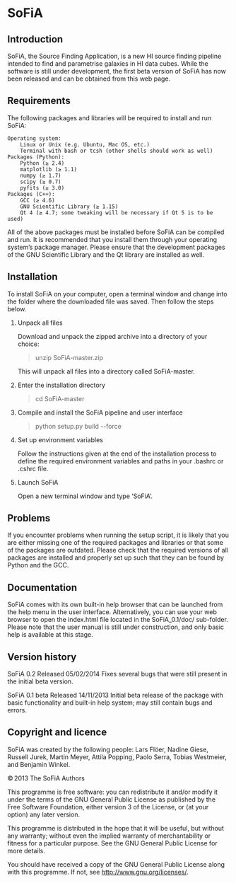 SoFiA
=====

Introduction
------------

SoFiA, the Source Finding Application, is a new HI source finding pipeline 
intended to find and parametrise galaxies in HI data cubes. While the 
software is still under development, the first beta version of SoFiA has 
now been released and can be obtained from this web page. 


Requirements
------------

The following packages and libraries will be required to install and run 
SoFiA:

    Operating system:
        Linux or Unix (e.g. Ubuntu, Mac OS, etc.)
        Terminal with bash or tcsh (other shells should work as well)
    Packages (Python):
        Python (≥ 2.4)
        matplotlib (≥ 1.1)
        numpy (≥ 1.7)
        scipy (≥ 0.7)
        pyfits (≥ 3.0)
    Packages (C++):
        GCC (≥ 4.6)
        GNU Scientific Library (≥ 1.15)
        Qt 4 (≥ 4.7; some tweaking will be necessary if Qt 5 is to be used)

All of the above packages must be installed before SoFiA can be compiled and 
run. It is recommended that you install them through your operating system’s 
package manager. Please ensure that the development packages of the GNU 
Scientific Library and the Qt library are installed as well.


Installation
------------

To install SoFiA on your computer, open a terminal window and change into the 
folder where the downloaded file was saved. Then follow the steps below.

1. Unpack all files

   Download and unpack the zipped archive into a directory of your choice:

   > unzip SoFiA-master.zip

   This will unpack all files into a directory called SoFiA-master.

2. Enter the installation directory

   > cd SoFiA-master

3. Compile and install the SoFiA pipeline and user interface

   > python setup.py build --force

4. Set up environment variables

    Follow the instructions given at the end of the installation process to 
    define the required environment variables and paths in your .bashrc or 
    .cshrc file.

5. Launch SoFiA

    Open a new terminal window and type ‘SoFiA’.


Problems
--------

If you encounter problems when running the setup script, it is likely 
that you are either missing one of the required packages and libraries or 
that some of the packages are outdated. Please check that the required 
versions of all packages are installed and properly set up such that they 
can be found by Python and the GCC.


Documentation
-------------

SoFiA comes with its own built-in help browser that can be launched from 
the help menu in the user interface. Alternatively, you can use your web 
browser to open the index.html file located in the SoFiA_0.1/doc/ 
sub-folder. Please note that the user manual is still under construction, 
and only basic help is available at this stage.


Version history
---------------

SoFiA 0.2
  Released 05/02/2014
  Fixes several bugs that were still present in the initial beta version.

SoFiA 0.1 beta
  Released 14/11/2013
  Initial beta release of the package with basic functionality and built-in 
  help system; may still contain bugs and errors.


Copyright and licence
---------------------

SoFiA was created by the following people: Lars Flöer, Nadine Giese, Russell 
Jurek, Martin Meyer, Attila Popping, Paolo Serra, Tobias Westmeier, and 
Benjamin Winkel.

© 2013 The SoFiA Authors

This programme is free software: you can redistribute it and/or modify it 
under the terms of the GNU General Public License as published by the Free 
Software Foundation, either version 3 of the License, or (at your option) any 
later version.

This programme is distributed in the hope that it will be useful, but without 
any warranty; without even the implied warranty of merchantability or fitness 
for a particular purpose. See the GNU General Public License for more details.

You should have received a copy of the GNU General Public License along with 
this programme. If not, see http://www.gnu.org/licenses/.
